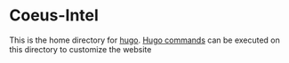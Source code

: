 # Coeus-Intel
This is the home directory for [hugo]. [Hugo commands] can be executed on this directory to customize the website

[hugo]: https://github.com/krishanthisera/coeus/tree/master/coeus-intel
[Hugo commands]: https://gohugo.io/getting-started/quick-start/